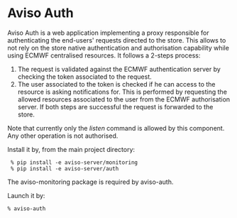 # Aviso Auth

Aviso Auth is a web application implementing a proxy responsible for authenticating the end-users' 
requests directed to the store. This allows to not rely on the store native authentication and authorisation 
capability while using ECMWF centralised resources. It follows a 2-steps process:
 1. The request is validated against the ECMWF authentication server by checking the token associated to the request.
 1. The user associated to the token is checked if he can access to the resource is asking notifications for. This is
 performed by requesting the allowed resources associated to the user from the ECMWF authorisation server.
If both steps are successful the request is forwarded to the store.

Note that currently only the _listen_ command is allowed by this component. Any other operation is not authorised.

Install it by, from the main project directory: 

```
 % pip install -e aviso-server/monitoring
 % pip install -e aviso-server/auth
```
The aviso-monitoring package is required by aviso-auth.

Launch it by:

```
% aviso-auth
```